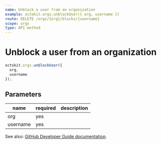 ```yaml
---
name: Unblock a user from an organization
example: octokit.orgs.unblockUser({ org, username })
route: DELETE /orgs/{org}/blocks/{username}
scope: orgs
type: API method
---
```


# Unblock a user from an organization

```js
octokit.orgs.unblockUser({
  org,
  username
});
```

## Parameters

<table>
  <thead>
    <tr>
      <th>name</th>
      <th>required</th>
      <th>description</th>
    </tr>
  </thead>
  <tbody>
    <tr><td>org</td><td>yes</td><td>

</td></tr>
<tr><td>username</td><td>yes</td><td>

</td></tr>
  </tbody>
</table>

See also: [GitHub Developer Guide documentation](https://docs.github.com/rest/reference/orgs#unblock-a-user-from-an-organization).
